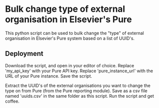# Bulk change type of external organisation in Elsevier's Pure

This python script can be used to bulk change the "type" of external organisation in Elsevier's Pure system based on a list of UUID's.

## Deployment

Download the script, and open in your editor of choice. Replace 'my_api_key' with your Pure API key. Replace 'pure_instance_url' with the URL of your Pure instance. Save the script. 

Extract the UUID's of the external organisations you want to change the type on from Pure (from the Pure reporting module). Save as a csv file named 'uuids.csv' in the same folder as this script. Run the script and get coffee. 
